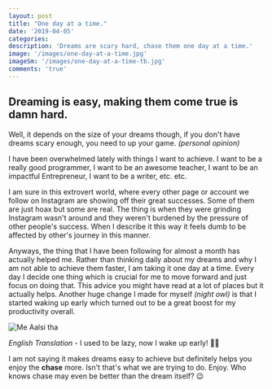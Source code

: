 ```yaml
---
layout: post
title: "One day at a time."
date: '2019-04-05'
categories: 
description: 'Dreams are scary hard, chase them one day at a time.'
image: '/images/one-day-at-a-time.jpg'
imageSm: '/images/one-day-at-a-time-tb.jpg'
comments: 'true'
---
```

## Dreaming is easy, making them come true is damn hard. 
Well, it depends on the size of your dreams though, if you don't have dreams scary enough, you need to up your game. *(personal opinion)*

I have been overwhelmed lately with things I want to achieve. I want to be a really good programmer, I want to be an awesome teacher, I want to be an impactful Entrepreneur, I want to be a writer, etc. etc.

I am sure in this extrovert world, where every other page or account we follow on Instagram are showing off their great successes. Some of them are just hoax but some are real. The thing is when they were grinding Instagram wasn't around and they weren't burdened by the pressure of other people's success. When I describe it this way it feels dumb to be affected by other's journey in this manner.

Anyways, the thing that I have been following for almost a month has actually helped me. Rather than thinking daily about my dreams and why I am not able to achieve them faster, I am taking it one day at a time. Every day I decide one thing which is crucial for me to move forward and just focus on doing that. This advice you might have read at a lot of places but it actually helps. Another huge change I made for myself *(night owl)* is that I started waking up early which turned out to be a great boost for my productivity overall.

![Me Aalsi tha](/assets/img/me-aalsi-tha.png "No more Lazyness")

*English Translation* - I used to be lazy, now I wake up early! 💁‍♂️

I am not saying it makes dreams easy to achieve but definitely helps you enjoy the **chase** more. Isn't that's what we are trying to do. Enjoy. 
Who knows chase may even be better than the dream itself? 😉